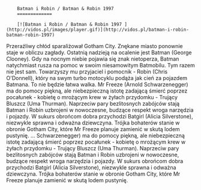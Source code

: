
        Batman i Robin / Batman & Robin 1997 
        =============
        
        [![Batman i Robin / Batman & Robin 1997 ](http://vidos.pl/images/player.gif)](http://vidos.pl/batman-i-robin-batman-robin-1997)
        
        
 Przeraźliwy chłód sparaliżował Gotham City. Znękane miasto ponownie staje w obliczu zagłady. Ostatnią nadzieją na ocalenie jest Batman (George Clooney). Gdy na nocnym niebie pojawia się znak nietoperza, Batman natychmiast rusza na pomoc w swoim niesamowitym Batmobilu. Tym razem nie jest sam. Towarzyszy mu przyjaciel i pomocnik - Robin (Chris O'Donnell), który na swym turbo motocyklu podąża jak cień za pojazdem Batmana. To nie będzie łatwa walka. Mr Freeze (Arnold Schwarzenegger) ma do pomocy piękną, ale niebezpieczną istotę zadającą śmierć poprzez pocałunek - kobietę o mrożącym krew w żyłach przydomku - Trujący Bluszcz (Uma Thurman). Naprzeciw pary bezlitosnych zabójców stają Batman i Robin uzbrojeni w nowoczesne, budzące respekt wroga narzędzia i pojazdy. W sukurs obrońcom dobra przychodzi Batgirl (Alicia Silverstone), niezwykle sprawna i odważna dziewczyna. Trójka bohaterów stanie w obronie Gotham City, które Mr Freeze planuje zamienić w skutą lodem pustynię.  ... Schwarzenegger) ma do pomocy piękną, ale niebezpieczną istotę zadającą śmierć poprzez pocałunek - kobietę o mrożącym krew w żyłach przydomku - Trujący Bluszcz (Uma Thurman). Naprzeciw pary bezlitosnych zabójców stają Batman i Robin uzbrojeni w nowoczesne, budzące respekt wroga narzędzia i pojazdy. W sukurs obrońcom dobra przychodzi Batgirl (Alicia Silverstone), niezwykle sprawna i odważna dziewczyna. Trójka bohaterów stanie w obronie Gotham City, które Mr Freeze planuje zamienić w skutą lodem pustynię.
    